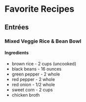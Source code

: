 # Favorite Recipes
## Entrées
### Mixed Veggie Rice & Bean Bowl
#### Ingredients
* brown rice - 2 cups (uncooked)
* black beans - 16 ounces
* green pepper - 2 whole
* red pepper - 2 whole
* red onion - 1/2 whole
* sweet corn - 2 cups
* chicken broth
